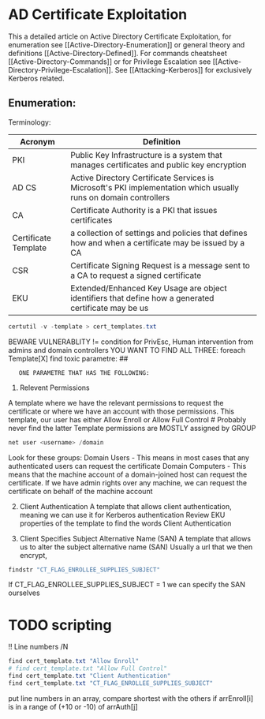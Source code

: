 # AD Certificate Exploitation
This a detailed article on Active Directory Certificate Exploitation, for enumeration see [[Active-Directory-Enumeration]] or general theory and definitions [[Active-Directory-Defined]]. For commands cheatsheet [[Active-Directory-Commands]] or for Privilege Escalation see [[Active-Directory-Privilege-Escalation]]. See [[Attacking-Kerberos]] for exclusively Kerberos related.

##  Enumeration:
Terminology:

Acronym | Definition
--- | --- 
PKI |  Public Key Infrastructure is a system that manages certificates and public key encryption
AD CS | Active Directory Certificate Services is Microsoft's PKI implementation which usually runs on domain controllers
CA | Certificate Authority is a PKI that issues certificates
Certificate Template | a collection of settings and policies that defines how and when a certificate may be issued by a CA
CSR | Certificate Signing Request is a message sent to a CA to request a signed certificate
EKU |  Extended/Enhanced Key Usage are object identifiers that define how a generated certificate may be us

```powershell
certutil -v -template > cert_templates.txt
```

BEWARE VULNERABLITY != condition for PrivEsc, Human intervention from admins and domain controllers
YOU WANT TO FIND ALL THREE:
foreach Template[X] find toxic parametre: ##

       ONE PARAMETRE THAT HAS THE FOLLOWING:


1. Relevent Permissions

A template where we have the relevant permissions to request the certificate or where we have an account with those permissions.
This template, our user has either Allow Enroll or Allow Full Control # Probably never find the latter
Template permissions are MOSTLY assigned by GROUP 
```powershell
net user <username> /domain
```
Look for these groups:
Domain Users - This means in most cases that any authenticated users can request the certificate
Domain Computers - This means that the machine account of a domain-joined host can request the certificate. If we have admin rights over any machine, we can request the certificate on behalf of the machine account

2. Client Authentication
A template that allows client authentication, meaning we can use it for Kerberos authentication
Review EKU properties of the template to find the words Client Authentication

3. Client Specifies Subject Alternative Name (SAN)
A template that allows us to alter the subject alternative name (SAN)
Usually a url that we then encrypt, 
```powershell
findstr "CT_FLAG_ENROLLEE_SUPPLIES_SUBJECT" 
```
If  CT_FLAG_ENROLLEE_SUPPLIES_SUBJECT = 1 we can specify the SAN ourselves


# TODO scripting 
!! Line numbers /N
```powershell
find cert_template.txt "Allow Enroll"
# find cert_template.txt "Allow Full Control"
find cert_template.txt "Client Authentication"
find cert_template.txt "CT_FLAG_ENROLLEE_SUPPLIES_SUBJECT"
```
put line numbers in an array, compare shortest with the others
if arrEnroll[i] is in a range of (+10 or -10) of arrAuth[j]
